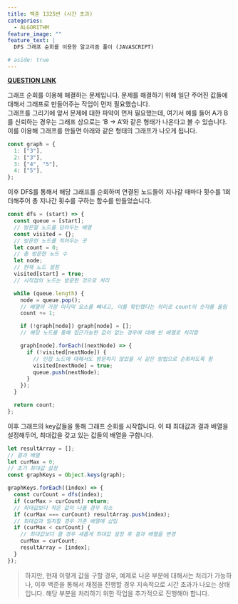 ```yaml
---
title: 백준 1325번 (시간 초과)
categories:
  - ALGORITHM
feature_image: ""
feature_text: |
  DFS 그래프 순회를 이용한 알고리즘 풀이 (JAVASCRIPT)

# aside: true
---
```


**[QUESTION LINK](https://www.acmicpc.net/problem/1325)**

그래프 순회를 이용해 해결하는 문제입니다. 문제를 해결하기 위해 일단 주어진 값들에 대해서 그래프로 만들어주는 작업이 먼저 필요했습니다.  
그래프를 그리기에 앞서 문제에 대한 파악이 먼저 필요했는데, 여기서 예를 들어 A가 B를 신뢰하는 경우는 그래프 상으로는 ‘B → A’와 같은 형태가 나온다고 볼 수 있습니다. 이를 이용해 그래프를 만들면 아래와 같은 형태의 그래프가 나오게 됩니다.

```jsx
const graph = {
  1: ["3"],
  2: ["3"],
  3: ["4", "5"],
  4: ["5"],
};
```

이후 DFS를 통해서 해당 그래프를 순회하며 연결된 노드들이 지나갈 때마다 횟수를 1회 더해주어 총 지나간 횟수를 구하는 함수를 만들었습니다.

```jsx
const dfs = (start) => {
  const queue = [start];
  // 방문할 노드를 담아두는 배열
  const visited = {};
  // 방문한 노드를 적어두는 곳
  let count = 0;
  // 총 방문한 노드 수
  let node;
  // 현재 노드 설정
  visited[start] = true;
  // 시작점의 노드는 방문한 것으로 처리

  while (queue.length) {
    node = queue.pop();
    // 배열의 가장 마지막 요소를 빼내고, 이를 확인했다는 의미로 count의 숫자를 올림
    count += 1;

    if (!graph[node]) graph[node] = [];
    // 해당 노드를 통해 접근가능한 값이 없는 경우에 대해 빈 배열로 처리함

    graph[node].forEach((nextNode) => {
      if (!visited[nextNode]) {
        // 인접 노드에 대해서도 방문하지 않았을 시 같은 방법으로 순회하도록 함
        visited[nextNode] = true;
        queue.push(nextNode);
      }
    });
  }

  return count;
};
```

이후 그래프의 key값들을 통해 그래프 순회를 시작합니다. 이 때 최대값과 결과 배열을 설정해두어, 최대값을 갖고 있는 값들의 배열을 구합니다.

```jsx
let resultArray = [];
// 결과 배열
let curMax = 0;
// 초기 최대값 설정
const graphKeys = Object.keys(graph);

graphKeys.forEach((index) => {
  const curCount = dfs(index);
  if (curMax > curCount) return;
  // 최대값보다 작은 값이 나올 경우 취소
  if (curMax === curCount) resultArray.push(index);
  // 최대값과 일치할 경우 기존 배열에 삽입
  if (curMax < curCount) {
    // 최대값보다 클 경우 새롭게 최대값 설정 후 결과 배열을 변경
    curMax = curCount;
    resultArray = [index];
  }
});
```

> 하지만, 현재 이렇게 값을 구할 경우, 예제로 나온 부분에 대해서는 처리가 가능하나, 이후 백준을 통해서 채점을 진행할 경우 지속적으로 시간 초과가 나오는 상태입니다. 해당 부분을 처리하기 위한 작업을 추가적으로 진행해야 합니다.
